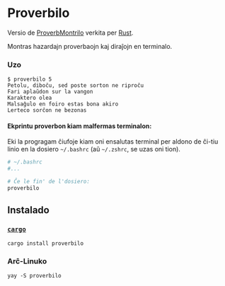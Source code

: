 # Proverbilo
Versio de [ProverbMontrilo](https://github.com/MJWootton/ProverbaroMontrilo) verkita per [Rust](https://www.rust-lang.org/).

Montras hazardajn proverbaojn kaj diraĵojn en terminalo.

### Uzo 
```
$ proverbilo 5
Petolu, diboĉu, sed poste sorton ne riproĉu
Fari aplaŭdon sur la vangon
Karaktero olea
Malsaĝulo en foiro estas bona akiro
Lerteco sorĉon ne bezonas
```
#### Ekprintu proverbon kiam malfermas terminalon:
Eki la progragam ĉiufoje kiam oni ensalutas terminal per aldono de ĉi-tiu linio en la dosiero `~/.bashrc` (aŭ `~/.zshrc`, se uzas oni tion).
```bash
# ~/.bashrc
#...

# Ĉe le fin' de l'dosiero: 
proverbilo
```

## Instalado
### [`cargo`](https://doc.rust-lang.org/cargo/)
`cargo install proverbilo`

### Arĉ-Linuko
`yay -S proverbilo`
